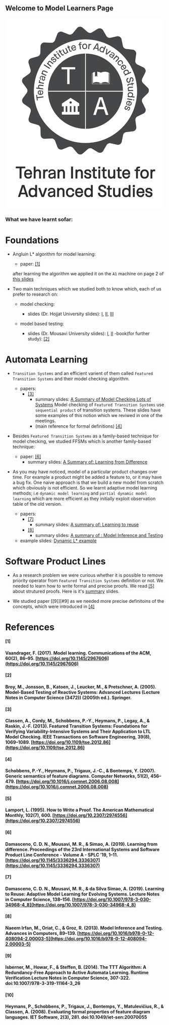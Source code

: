 
## Welcome to Model Learners Page
![teias-logo](logo.jpeg)
### What we have learnt sofar:
# Foundations
- Angluin L* algorithm for model learning:   
    - paper: [[1]](#1)

    after learning the algorithm we applied it on the `A1` machine on page 2 of [this slides](slides/model-learning/example.pdf)

- Two main techniques which we studied both to know which, each of us prefer to research on:
    - model checking:
        - slides (Dr. Hojjat University slides): [I](./slides/model-checking/model-checking-I.pdf), [II](./slides/model-checking/model-checking-II.pdf),  [III](./slides/model-checking/model-checking-III.pdf)

    - model based testing:
        - slides (Dr. Mousavi University slides): [I](./slides/model-testing/model-testing/I.pdf), [II](./slides/model-testing/model-testing/II.pdf)
        -book(for further study): [[2]](#2)

# Automata Learning
- `Transition Systems` and an efficient varient of them called `Featured Transition Systems` and their model checking algorithm.
    - papers:
        - [[3]](#3)
            - summary slides: [A Summary of Model Checking Lots of Systems](https://docs.google.com/presentation/d/1o_400OjO8IQ_RW6Xj8WPRqbADjHz-D9vqCa2MXJWUu0/edit?usp=sharing)
        Model checking of `Featured Transition Systems` use `sequential product` of transition systems. These slides have some examples of this notion which we reviwed in one of the meetings.
            - (main reference for formal definitions) [[4]](#4)
    

- Besides `Featured Transition Systems` as a family-based technique for model checking, we studied FFSMs which is another family-based technique:
    - paper: [[6]](#6)
        - summary slides: [A Summary of: Learning from Difference](https://docs.google.com/presentation/d/1MtuBS8VZLO1WrsRabmS5_GzB0YWfE6oq0N-S7Go-VsU/edit?usp=sharing)

- As you may have noticed, model of a particular product changes over time. For example a product might be added a feature to, or it may have a bug fix. One naive approach is that we build a new model from scratch which obviously is not efficient. So we learnt adaptive model learning methods; i.e `dynamic model learning` and `partial dynamic model learning` which are more efficient as they initially exploit observation table of the old version.
    - papers:
        - [[7]](#7)
            - summary slides: [A summary of: Learning to reuse](https://docs.google.com/presentation/d/1gA5HldYD19wi4Ijqj3cbZ1UOzVpfg2hTCNxbf-EGMx8/edit?usp=sharing)
        - [[8]](#8)  
            - summary slides: [A summary of : Model Inference and Testing](https://docs.google.com/presentation/d/1IK91ROipATUKnb56KnsaRYO6YE0InFeNNtjJVDT--Jc/edit?usp=sharing)
    - example slides: [Dynamic L* example](https://docs.google.com/presentation/d/1TsxvXI29YDuJqBCA85kdCt70adTCrWexqGwoWEFonsc/edit?usp=sharing)


# Software Product Lines
- As a research problem we were curious whether it is possible to remove priority operator from `Featured Transition Systems` definition or not. We needed to learn how to write formal and precise proofs. We read [[5]](#5) about strutured proofs. Here is it's [summary](https://docs.google.com/presentation/d/1ZV77QDbM9EYCSbzcB-Ek_q228Hl7tRvpaQXUUy81O7Y/edit?usp=sharing) slides.

- We studied paper [[9]][#9] as we needed more precise definitoins of the concepts, which were introduced in [[4]](#4)

# References

#### [1] 
#### Vaandrager, F. (2017). Model learning. Communications of the ACM, 60(2), 86–95. [https://doi.org/10.1145/2967606](https://doi.org/10.1145/2967606)

#### [2] 
#### Broy, M., Jonsson, B., Katoen, J., Leucker, M., & Pretschner, A. (2005). Model-Based Testing of Reactive Systems: Advanced Lectures (Lecture Notes in Computer Science (3472)) (2005th ed.). Springer.

#### [3]
#### Classen, A., Cordy, M., Schobbens, P.-Y., Heymans, P., Legay, A., & Raskin, J.-F. (2013). Featured Transition Systems: Foundations for Verifying Variability-Intensive Systems and Their Application to LTL Model Checking. IEEE Transactions on Software Engineering, 39(8), 1069–1089. [https://doi.org/10.1109/tse.2012.86](https://doi.org/10.1109/tse.2012.86)


#### [4]
#### Schobbens, P.-Y., Heymans, P., Trigaux, J.-C., & Bontemps, Y. (2007). Generic semantics of feature diagrams. Computer Networks, 51(2), 456–479. [https://doi.org/10.1016/j.comnet.2006.08.008](https://doi.org/10.1016/j.comnet.2006.08.008)

#### [5]
#### Lamport, L. (1995). How to Write a Proof. The American Mathematical Monthly, 102(7), 600. [https://doi.org/10.2307/2974556](https://doi.org/10.2307/2974556)

#### [6]
#### Damasceno, C. D. N., Mousavi, M. R., & Simao, A. (2019). Learning from difference. Proceedings of the 23rd International Systems and Software Product Line Conference - Volume A - SPLC ’19, 1–11. [https://doi.org/10.1145/3336294.3336307](https://doi.org/10.1145/3336294.3336307)

#### [7]
#### Damasceno, C. D. N., Mousavi, M. R., & da Silva Simao, A. (2019). Learning to Reuse: Adaptive Model Learning for Evolving Systems. Lecture Notes in Computer Science, 138–156. [https://doi.org/10.1007/978-3-030-34968-4_8](https://doi.org/10.1007/978-3-030-34968-4_8)

#### [8]
#### Naeem Irfan, M., Oriat, C., & Groz, R. (2013). Model Inference and Testing. Advances in Computers, 89–139. [https://doi.org/10.1016/b978-0-12-408094-2.00003-5](https://doi.org/10.1016/b978-0-12-408094-2.00003-5)

#### [9]
#### Isberner, M., Howar, F., &amp; Steffen, B. (2014). The TTT Algorithm: A Redundancy-Free Approach to Active Automata Learning. Runtime Verification Lecture Notes in Computer Science, 307-322. doi:10.1007/978-3-319-11164-3_26

#### [10]
#### Heymans, P., Schobbens, P., Trigaux, J., Bontemps, Y., Matulevičius, R., &amp; Classen, A. (2008). Evaluating formal properties of feature diagram languages. IET Software, 2(3), 281. doi:10.1049/iet-sen:20070055